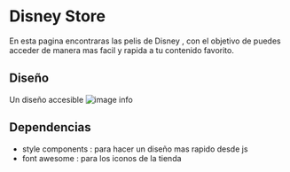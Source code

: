 # Disney Store

En esta pagina encontraras las pelis de Disney , con el objetivo de puedes acceder de manera mas facil y rapida a tu contenido favorito.

## Diseño

Un diseño accesible 
![image info]()

## Dependencias

* style components : para hacer un diseño mas rapido desde js
* font awesome : para los iconos de la tienda 